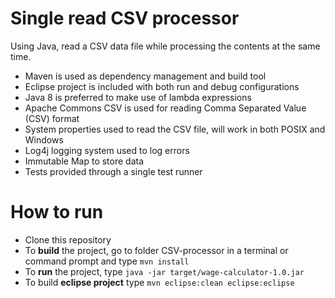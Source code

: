 # Single read CSV processor
Using Java, read a CSV data file while processing the contents at the same time.


* Maven is used as dependency management and build tool
* Eclipse project is included with both run and debug configurations
* Java 8 is preferred to make use of lambda expressions
* Apache Commons CSV is used for reading Comma Separated Value (CSV) format
* System properties used to read the CSV file, will work in both POSIX and Windows
* Log4j logging system used to log errors
* Immutable Map to store data
* Tests provided through a single test runner


# How to run

* Clone this repository
* To **build** the project, go to folder CSV-processor in a terminal or command prompt and type `mvn install`
* To **run** the project, type `java -jar target/wage-calculator-1.0.jar`
* To build **eclipse project** type `mvn eclipse:clean eclipse:eclipse`
